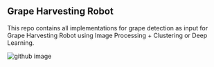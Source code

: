 ## Grape Harvesting Robot

This repo contains all implementations for grape detection as input for Grape Harvesting Robot using Image Processing + Clustering or Deep Learning.

![github image](https://github.com/huynhloc04/LVTN/blob/main/images/Grape_Robot.jpg)
